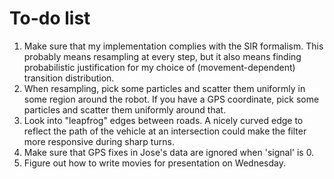 # To-do list

1. Make sure that my implementation complies with the SIR formalism. This
   probably means resampling at every step, but it also means finding
   probabilistic justification for my choice of (movement-dependent) transition
   distribution.
2. When resampling, pick some particles and scatter them uniformly in some
   region around the robot. If you have a GPS coordinate, pick some particles
   and scatter them uniformly around that.
3. Look into "leapfrog" edges between roads. A nicely curved edge to reflect the
   path of the vehicle at an intersection could make the filter more responsive
   during sharp turns.
4. Make sure that GPS fixes in Jose's data are ignored when 'signal' is 0.
5. Figure out how to write movies for presentation on Wednesday.
